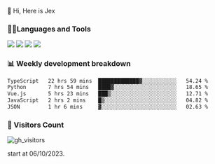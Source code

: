  👋 Hi, Here is Jex

 

### 🧑‍💻Languages and Tools

<code><a href="https://react.dev"><img src="https://api.iconify.design/logos:react.svg" /></a></code>
<code><a href="https://github.com/vuejs/core"><img src="https://api.iconify.design/logos:vue.svg" /></a></code> 
<code><a href="https://github.com/microsoft/TypeScript"><img src="https://api.iconify.design/logos:typescript-icon.svg" /></a></code>
<code><a href="https://threejs.org/"><img src="https://api.iconify.design/logos:threejs.svg" /></a></code>

### 📊 Weekly development breakdown

<!--START_SECTION:waka-->

```txt
TypeScript   22 hrs 59 mins  █████████████▓░░░░░░░░░░░   54.24 %
Python       7 hrs 54 mins   ████▓░░░░░░░░░░░░░░░░░░░░   18.65 %
Vue.js       5 hrs 23 mins   ███▒░░░░░░░░░░░░░░░░░░░░░   12.71 %
JavaScript   2 hrs 2 mins    █▒░░░░░░░░░░░░░░░░░░░░░░░   04.82 %
JSON         1 hr 6 mins     ▓░░░░░░░░░░░░░░░░░░░░░░░░   02.63 %
```

<!--END_SECTION:waka-->


### 👀 Visitors Count

![gh_visitors](https://profile-counter.glitch.me/jexlau/count.svg)

start at 06/10/2023.

